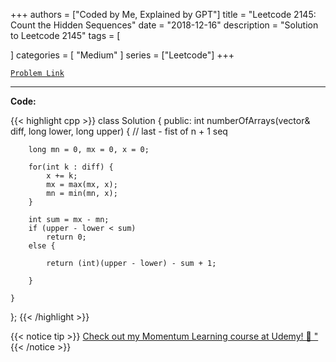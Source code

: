 
+++
authors = ["Coded by Me, Explained by GPT"]
title = "Leetcode 2145: Count the Hidden Sequences"
date = "2018-12-16"
description = "Solution to Leetcode 2145"
tags = [
    
]
categories = [
    "Medium"
]
series = ["Leetcode"]
+++



[`Problem Link`](https://leetcode.com/problems/count-the-hidden-sequences/description/)

---

**Code:**

{{< highlight cpp >}}
class Solution {
public:
    int numberOfArrays(vector<int>& diff, long lower, long upper) {
        // last - fist of n + 1 seq
        
        long mn = 0, mx = 0, x = 0;

        for(int k : diff) {
            x += k;
            mx = max(mx, x);
            mn = min(mn, x);
        }
        
        int sum = mx - mn;
        if (upper - lower < sum)
            return 0;
        else {
            
            return (int)(upper - lower) - sum + 1;
            
        }
        
    }
};
{{< /highlight >}}



{{< notice tip >}}
[Check out my Momentum Learning course at Udemy! 🚀 "](https://www.udemy.com/course/blind-75-the-data-structures-and-algorithms-essentials/)
{{< /notice >}}

